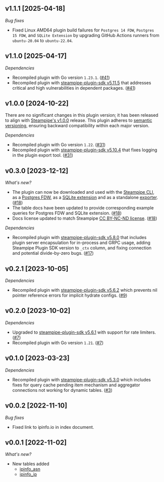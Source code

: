 ## v1.1.1 [2025-04-18]

_Bug fixes_

- Fixed Linux AMD64 plugin build failures for `Postgres 14 FDW`, `Postgres 15 FDW`, and `SQLite Extension` by upgrading GitHub Actions runners from `ubuntu-20.04` to `ubuntu-22.04`.

## v1.1.0 [2025-04-17]

_Dependencies_

- Recompiled plugin with Go version `1.23.1`. ([#41](https://github.com/turbot/steampipe-plugin-ipinfo/pull/41))
- Recompiled plugin with [steampipe-plugin-sdk v5.11.5](https://github.com/turbot/steampipe-plugin-sdk/blob/v5.11.5/CHANGELOG.md#v5115-2025-03-31) that addresses critical and high vulnerabilities in dependent packages. ([#41](https://github.com/turbot/steampipe-plugin-ipinfo/pull/41))

## v1.0.0 [2024-10-22]

There are no significant changes in this plugin version; it has been released to align with [Steampipe's v1.0.0](https://steampipe.io/changelog/steampipe-cli-v1-0-0) release. This plugin adheres to [semantic versioning](https://semver.org/#semantic-versioning-specification-semver), ensuring backward compatibility within each major version.

_Dependencies_

- Recompiled plugin with Go version `1.22`. ([#31](https://github.com/turbot/steampipe-plugin-ipinfo/pull/31))
- Recompiled plugin with [steampipe-plugin-sdk v5.10.4](https://github.com/turbot/steampipe-plugin-sdk/blob/develop/CHANGELOG.md#v5104-2024-08-29) that fixes logging in the plugin export tool. ([#31](https://github.com/turbot/steampipe-plugin-ipinfo/pull/31))

## v0.3.0 [2023-12-12]

_What's new?_

- The plugin can now be downloaded and used with the [Steampipe CLI](https://steampipe.io/docs), as a [Postgres FDW](https://steampipe.io/docs/steampipe_postgres/overview), as a [SQLite extension](https://steampipe.io/docs//steampipe_sqlite/overview) and as a standalone [exporter](https://steampipe.io/docs/steampipe_export/overview). ([#18](https://github.com/turbot/steampipe-plugin-ipinfo/pull/18))
- The table docs have been updated to provide corresponding example queries for Postgres FDW and SQLite extension. ([#18](https://github.com/turbot/steampipe-plugin-ipinfo/pull/18))
- Docs license updated to match Steampipe [CC BY-NC-ND license](https://github.com/turbot/steampipe-plugin-ipinfo/blob/main/docs/LICENSE). ([#18](https://github.com/turbot/steampipe-plugin-ipinfo/pull/18))

_Dependencies_

- Recompiled plugin with [steampipe-plugin-sdk v5.8.0](https://github.com/turbot/steampipe-plugin-sdk/blob/main/CHANGELOG.md#v580-2023-12-11) that includes plugin server encapsulation for in-process and GRPC usage, adding Steampipe Plugin SDK version to `_ctx` column, and fixing connection and potential divide-by-zero bugs. ([#17](https://github.com/turbot/steampipe-plugin-ipinfo/pull/17))

## v0.2.1 [2023-10-05]

_Dependencies_

- Recompiled plugin with [steampipe-plugin-sdk v5.6.2](https://github.com/turbot/steampipe-plugin-sdk/blob/main/CHANGELOG.md#v562-2023-10-03) which prevents nil pointer reference errors for implicit hydrate configs. ([#9](https://github.com/turbot/steampipe-plugin-ipinfo/pull/9))

## v0.2.0 [2023-10-02]

_Dependencies_

- Upgraded to [steampipe-plugin-sdk v5.6.1](https://github.com/turbot/steampipe-plugin-sdk/blob/main/CHANGELOG.md#v561-2023-09-29) with support for rate limiters. ([#7](https://github.com/turbot/steampipe-plugin-ipinfo/pull/7))
- Recompiled plugin with Go version `1.21`. ([#7](https://github.com/turbot/steampipe-plugin-ipinfo/pull/7))

## v0.1.0 [2023-03-23]

_Dependencies_

- Recompiled plugin with [steampipe-plugin-sdk v5.3.0](https://github.com/turbot/steampipe-plugin-sdk/blob/main/CHANGELOG.md#v530-2023-03-16) which includes fixes for query cache pending item mechanism and aggregator connections not working for dynamic tables. ([#3](https://github.com/turbot/steampipe-plugin-ipinfo/pull/3))

## v0.0.2 [2022-11-10]

_Bug fixes_

- Fixed link to ipinfo.io in index document.

## v0.0.1 [2022-11-02]

_What's new?_

- New tables added
  - [ipinfo_asn](https://hub.steampipe.io/plugins/turbot/ipinfo/tables/ipinfo_asn)
  - [ipinfo_ip](https://hub.steampipe.io/plugins/turbot/ipinfo/tables/ipinfo_ip)

